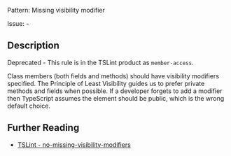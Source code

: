 Pattern: Missing visibility modifier

Issue: -

## Description

Deprecated - This rule is in the TSLint product as `member-access`.

Class members (both fields and methods) should have visibility modifiers
specified. The Principle of Least Visibility guides us to prefer private
methods and fields when possible. If a developer forgets to add a
modifier then TypeScript assumes the element should be public, which is
the wrong default choice.

## Further Reading

* [TSLint - no-missing-visibility-modifiers](https://github.com/microsoft/tslint-microsoft-contrib/blob/master/README.md#supported-rules)